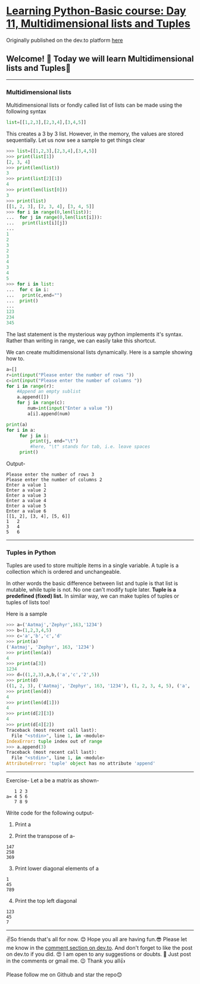 # [Learning Python-Basic course: Day 11, Multidimensional lists and Tuples](https://dev.to/aatmaj/learning-python-basic-course-day-11-multidimensional-lists-and-tuples-3bfl)

Originally published on the dev.to platform [here](https://dev.to/aatmaj/learning-python-basic-course-day-11-multidimensional-lists-and-tuples-3bfl)

Welcome! 🤟 Today we will learn Multidimensional lists and Tuples💎
---
____
### Multidimensional lists
Multidimensional lists or fondly called list of lists can be made using the following syntax
```python
list=[[1,2,3],[2,3,4],[3,4,5]]
```
This creates a 3 by 3 list. However, in the memory, the values are stored sequentially.
Let us now see a sample to get things clear
```python
>>> list=[[1,2,3],[2,3,4],[3,4,5]]
>>> print(list[1])
[2, 3, 4]
>>> print(len(list))
3
>>> print(list[2][1])
4
>>> print(len(list[0]))
3
>>> print(list)
[[1, 2, 3], [2, 3, 4], [3, 4, 5]]
>>> for i in range(0,len(list)):
...  for j in range(0,len(list[i])):
...   print(list[i][j])
...
1
2
3
2
3
4
3
4
5
>>> for i in list:
...  for c in i:
...   print(c,end="")
...  print()
...
123
234
345
```
The last statement is the mysterious way python implements it's syntax. Rather than writing in range, we can easily take this shortcut.

We can create multidimensional lists dynamically. Here is a sample showing how to.
```python
a=[]
r=int(input("Please enter the number of rows "))
c=int(input("Please enter the number of columns "))
for i in range(r):
    #Append an empty sublist
    a.append([])
    for j in range(c):
        num=int(input("Enter a value "))
        a[i].append(num)

print(a)
for i in a:
     for j in i:
         print(j, end="\t")
         #here, "\t" stands for tab, i.e. leave spaces
     print()
```

Output-
```
Please enter the number of rows 3
Please enter the number of columns 2
Enter a value 1
Enter a value 2
Enter a value 3
Enter a value 4
Enter a value 5
Enter a value 6
[[1, 2], [3, 4], [5, 6]]
1	2	
3	4	
5	6	
```

___

### Tuples in Python
 Tuples are used to store multiple items in a single variable. A tuple is a collection which is ordered and unchangeable.

In other words the basic difference between list and tuple is that list is mutable, while tuple is not. No one can't modify tuple later. **Tuple is a predefined (fixed) list.** 
In similar way, we can make tuples of tuples or tuples of lists too!

Here is a sample
```python
>>> a=('Aatmaj','Zephyr',163,'1234')
>>> b=(1,2,3,4,5)
>>> c='a','b','c','d'
>>> print(a)
('Aatmaj', 'Zephyr', 163, '1234')
>>> print(len(a))
4
>>> print(a[3])
1234
>>> d=((1,2,3),a,b,('a','c','2',5))
>>> print(d)
((1, 2, 3), ('Aatmaj', 'Zephyr', 163, '1234'), (1, 2, 3, 4, 5), ('a', 'c', '2', 5))
>>> print(len(d))
4
>>> print(len(d[1]))
4
>>> print(d[2][3])
4
>>> print(d[4][2])
Traceback (most recent call last):
  File "<stdin>", line 1, in <module>
IndexError: tuple index out of range
>>> a.append(3)
Traceback (most recent call last):
  File "<stdin>", line 1, in <module>
AttributeError: 'tuple' object has no attribute 'append'
```

____

Exercise-
Let a be a matrix as shown-
```
   1 2 3
a= 4 5 6 
   7 8 9
```
Write code for the following output-
1) Print a

2) Print the transpose of a-
```
147
258
369
```

3) Print lower diagonal elements of a
```
1
45
789
```
4) Print the top left diagonal
```
123
45
7
```

____
✌️So friends that's all for now. 😊 Hope you all are having fun.😎 Please let me know in the [comment section on dev.to](https://dev.to/aatmaj/learning-python-basic-course-day-11-multidimensional-lists-and-tuples-3bfl). And don't forget to like the post on dev.to if you did. 😍 I am open to any suggestions or doubts. 🤠 Just post in the comments or gmail me. 😉
Thank you all👍

Please follow me on Github and star the repo😊

